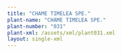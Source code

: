 ```yaml
---
title: "CHAME TIMELEA SPE."
plant-name: "CHAME TIMELEA SPE."
plant-number: "031"
plant-xml: /assets/xml/plant031.xml
layout: single-xml
---
```

